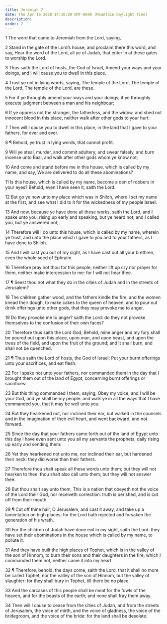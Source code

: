 ```yaml
---
title: Jeremiah 7
date: Thu Apr 16 2020 14:10:30 GMT-0600 (Mountain Daylight Time)
description: 
order: 7
---
```


<p>1 The word that came to Jeremiah from the Lord, saying,</p>
<p>
  2 Stand in the gate of the Lord&#x2019;s house, and proclaim there this word,
  and say, Hear the word of the Lord, all ye of Judah, that enter in at these
  gates to worship the Lord.
</p>
<p>
  3 Thus saith the Lord of hosts, the God of Israel, Amend your ways and your
  doings, and I will cause you to dwell in this place.
</p>
<p>
  4 Trust ye not in lying words, saying, The temple of the Lord, The temple of
  the Lord, The temple of the Lord, are these.
</p>
<p>
  5 For if ye throughly amend your ways and your doings; if ye throughly execute
  judgment between a man and his neighbour;
</p>
<p>
  6 If ye oppress not the stranger, the fatherless, and the widow, and shed not
  innocent blood in this place, neither walk after other gods to your hurt:
</p>
<p>
  7 Then will I cause you to dwell in this place, in the land that I gave to
  your fathers, for ever and ever.
</p>
<p>8 &#xB6; Behold, ye trust in lying words, that cannot profit.</p>
<p>
  9 Will ye steal, murder, and commit adultery, and swear falsely, and burn
  incense unto Baal, and walk after other gods whom ye know not;
</p>
<span></span>
<p>
  10 And come and stand before me in this house, which is called by my name, and
  say, We are delivered to do all these abominations?
</p>
<p>
  11 Is this house, which is called by my name, become a den of robbers in your
  eyes? Behold, even I have seen it, saith the Lord.
</p>
<p>
  12 But go ye now unto my place which was in Shiloh, where I set my name at the
  first, and see what I did to it for the wickedness of my people Israel.
</p>
<p>
  13 And now, because ye have done all these works, saith the Lord, and I spake
  unto you, rising up early and speaking, but ye heard not; and I called you,
  but ye answered not;
</p>
<p>
  14 Therefore will I do unto this house, which is called by my name, wherein ye
  trust, and unto the place which I gave to you and to your fathers, as I have
  done to Shiloh.
</p>
<p>
  15 And I will cast you out of my sight, as I have cast out all your brethren,
  even the whole seed of Ephraim.
</p>
<p>
  16 Therefore pray not thou for this people, neither lift up cry nor prayer for
  them, neither make intercession to me: for I will not hear thee.
</p>
<p>
  17 &#xB6; Seest thou not what they do in the cities of Judah and in the
  streets of Jerusalem?
</p>
<p>
  18 The children gather wood, and the fathers kindle the fire, and the women
  knead their dough, to make cakes to the queen of heaven, and to pour out drink
  offerings unto other gods, that they may provoke me to anger.
</p>
<p>
  19 Do they provoke me to anger? saith the Lord: do they not provoke themselves
  to the confusion of their own faces?
</p>
<p>
  20 Therefore thus saith the Lord God; Behold, mine anger and my fury shall be
  poured out upon this place, upon man, and upon beast, and upon the trees of
  the field, and upon the fruit of the ground; and it shall burn, and shall not
  be quenched.
</p>
<p>
  21 &#xB6; Thus saith the Lord of hosts, the God of Israel; Put your burnt
  offerings unto your sacrifices, and eat flesh.
</p>
<p>
  22 For I spake not unto your fathers, nor commanded them in the day that I
  brought them out of the land of Egypt, concerning burnt offerings or
  sacrifices:
</p>
<p>
  23 But this thing commanded I them, saying, Obey my voice, and I will be your
  God, and ye shall be my people: and walk ye in all the ways that I have
  commanded you, that it may be well unto you.
</p>
<p>
  24 But they hearkened not, nor inclined their ear, but walked in the counsels
  and in the imagination of their evil heart, and went backward, and not
  forward.
</p>
<p>
  25 Since the day that your fathers came forth out of the land of Egypt unto
  this day I have even sent unto you all my servants the prophets, daily rising
  up early and sending them:
</p>
<p>
  26 Yet they hearkened not unto me, nor inclined their ear, but hardened their
  neck: they did worse than their fathers.
</p>
<p>
  27 Therefore thou shalt speak all these words unto them; but they will not
  hearken to thee: thou shalt also call unto them; but they will not answer
  thee.
</p>
<p>
  28 But thou shalt say unto them, This is a nation that obeyeth not the voice
  of the Lord their God, nor receiveth correction: truth is perished, and is cut
  off from their mouth.
</p>
<p>
  29 &#xB6; Cut off thine hair, O Jerusalem, and cast it away, and take up a
  lamentation on high places; for the Lord hath rejected and forsaken the
  generation of his wrath.
</p>
<p>
  30 For the children of Judah have done evil in my sight, saith the Lord: they
  have set their abominations in the house which is called by my name, to
  pollute it.
</p>
<p>
  31 And they have built the high places of Tophet, which is in the valley of
  the son of Hinnom, to burn their sons and their daughters in the fire; which I
  commanded them not, neither came it into my heart.
</p>
<p>
  32 &#xB6; Therefore, behold, the days come, saith the Lord, that it shall no
  more be called Tophet, nor the valley of the son of Hinnom, but the valley of
  slaughter: for they shall bury in Tophet, till there be no place.
</p>
<p>
  33 And the carcases of this people shall be meat for the fowls of the heaven,
  and for the beasts of the earth; and none shall fray them away.
</p>
<p>
  34 Then will I cause to cease from the cities of Judah, and from the streets
  of Jerusalem, the voice of mirth, and the voice of gladness, the voice of the
  bridegroom, and the voice of the bride: for the land shall be desolate.
</p>
